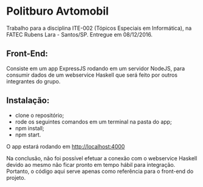 # Politburo Avtomobil
Trabalho para a disciplina ITE-002 (Tópicos Especiais em Informática), na FATEC Rubens Lara - Santos/SP. 
Entregue em 08/12/2016.

## Front-End:
Consiste em um app ExpressJS rodando em um servidor NodeJS, para consumir dados de um webservice Haskell que será feito
por outros integrantes do grupo.
## Instalação:
- clone o repositório;
- rode os seguintes comandos em um terminal na pasta do app;
 - npm install;
 - npm start.
 
O app estará rodando em <http://localhost:4000>

Na conclusão, não foi possível efetuar a conexão com o webservice Haskell devido ao mesmo não ficar pronto em tempo hábil
para integração. Portanto, o código aqui serve apenas como referência para o front-end do projeto.
